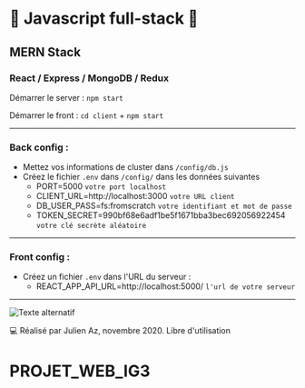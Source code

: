 # 🚀 Javascript full-stack 🚀
## MERN Stack
### React / Express / MongoDB / Redux

Démarrer le server : `npm start`

Démarrer le front : `cd client` + `npm start`

_____________________________

### Back config :

* Mettez vos informations de cluster dans `/config/db.js`
* Créez le fichier `.env` dans `/config/` dans les données suivantes
   - PORT=5000 `votre port localhost`
   - CLIENT_URL=http://localhost:3000 `votre URL client`
   - DB_USER_PASS=fs:fromscratch `votre identifiant et mot de passe`
   - TOKEN_SECRET=990bf68e6adf1be5f1671bba3bec692056922454 `votre clé secrète aléatoire`
_________________________
  
### Front config : 
* Créez un fichier `.env` dans l'URL du serveur :
   - REACT_APP_API_URL=http://localhost:5000/ `l'url de votre serveur`
_____________________________

![Texte alternatif](./client/public/img/screenshot.jpg "Capture d'écran")

  
💻 Réalisé par Julien Az, novembre 2020. Libre d'utilisation
# PROJET_WEB_IG3

